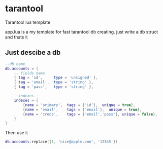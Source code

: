 # tarantool
Tarantool lua template

app.lua is a my template for fast tarantool db creating.
just write a db struct and thats it

## Just descibe a db
```lua
--db name
db.accounts = {
    -- fields name
    { tag = 'id',     type = 'unsigned' },
    { tag = 'email',  type = 'string' },
    { tag = 'pass',   type = 'string' },

    --indexes
    indexes = {
        {name = 'primary',  tags = {'id'},  unique = true},
        {name = 'email',    tags = {'email'},  unique = true},
        {name = 'creds',    tags = {'email','pass'}, unique = false},
    }
}
```

Then use it
```lua
db.accounts:replace({1, 'nice@apple.com', '12345'})
```
